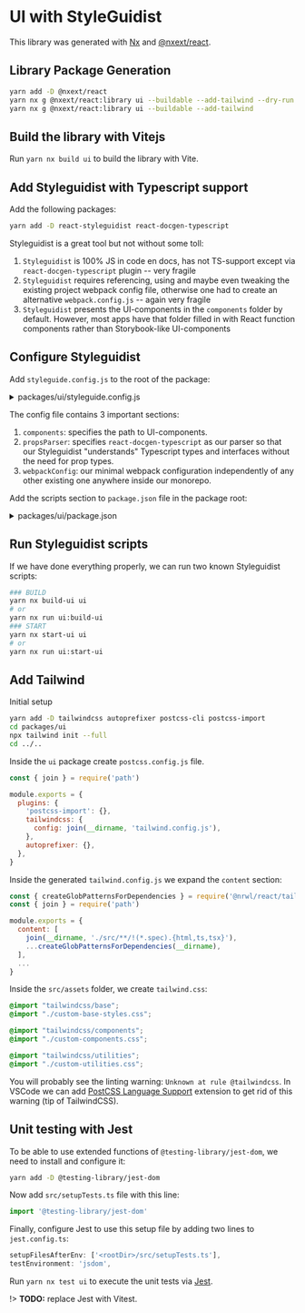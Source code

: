# UI with StyleGuidist

This library was generated with [Nx](https://nx.dev) and [@nxext/react]().

## Library Package Generation

```bash
yarn add -D @nxext/react
yarn nx g @nxext/react:library ui --buildable --add-tailwind --dry-run
yarn nx g @nxext/react:library ui --buildable --add-tailwind
```

## Build the library with Vitejs

Run `yarn nx build ui` to build the library with Vite.

## Add Styleguidist with Typescript support

Add the following packages:

```bash
yarn add -D react-styleguidist react-docgen-typescript
```

Styleguidist is a great tool but not without some toll:

1. `Styleguidist` is 100% JS in code en docs, has not TS-support except via `react-docgen-typescript` plugin -- very fragile
2. `Styleguidist` requires referencing, using and maybe even tweaking the existing project webpack config file, otherwise one had to create an alternative `webpack.config.js` -- again very fragile
3. `Styleguidist` presents the UI-components in the `components` folder by default. However, most apps have that folder filled in with React function components rather than Storybook-like UI-components

## Configure Styleguidist

Add `styleguide.config.js` to the root of the package:

<details>
<summary>packages/ui/styleguide.config.js</summary>

```js
const path = require('path')

module.exports = {
  components: 'src/components/**/*.{js,jsx,ts,tsx}',
  propsParser: (filePath, source, resolver, handlers) => {
    const { ext } = path.parse(filePath)
    return ext === '.tsx'
      ? require('react-docgen-typescript').parse(
          filePath,
          source,
          resolver,
          handlers
        )
      : require('react-docgen').parse(source, resolver, handlers)
  },
  webpackConfig: {
    module: {
      rules: [
        // Babel loader will use your project’s .babelrc
        {
          test: /\.(js|jsx|ts|tsx)$/,
          exclude: /node_modules/,
          loader: 'babel-loader',
        },
        // Other loaders that are needed for your components
        {
          test: /\.css$/,
          use: ['style-loader', 'css-loader'],
        },
      ],
    },
    resolve: {
      extensions: ['.js', '.jsx', '.ts', '.tsx'],
    },
    externals: {
      react: 'React',
    },
  },
}
```

</details>

The config file contains 3 important sections:

1. `components`: specifies the path to UI-components.
2. `propsParser`: specifies `react-docgen-typescript` as our parser so that our Styleguidist "understands" Typescript types and interfaces without the need for prop types.
3. `webpackConfig`: our minimal webpack configuration independently of any other existing one anywhere inside our monorepo.

Add the scripts section to `package.json` file in the package root:

<details>
<summary>packages/ui/package.json</summary>

```json
...
"scripts": {
  "start-ui": "styleguidist server",
  "build-ui": "styleguidist build"
},
...
```

</details>

## Run Styleguidist scripts

If we have done everything properly, we can run two known Styleguidist scripts:

```bash
### BUILD
yarn nx build-ui ui
# or
yarn nx run ui:build-ui
### START
yarn nx start-ui ui
# or
yarn nx run ui:start-ui
```

## Add Tailwind

Initial setup

```bash
yarn add -D tailwindcss autoprefixer postcss-cli postcss-import
cd packages/ui
npx tailwind init --full
cd ../..
```

Inside the `ui` package create `postcss.config.js` file.

```js
const { join } = require('path')

module.exports = {
  plugins: {
    'postcss-import': {},
    tailwindcss: {
      config: join(__dirname, 'tailwind.config.js'),
    },
    autoprefixer: {},
  },
}
```

Inside the generated `tailwind.config.js` we expand the `content` section:

```js
const { createGlobPatternsForDependencies } = require('@nrwl/react/tailwind')
const { join } = require('path')

module.exports = {
  content: [
    join(__dirname, './src/**/!(*.spec).{html,ts,tsx}'),
    ...createGlobPatternsForDependencies(__dirname),
  ],
  ...
}
```

Inside the `src/assets` folder, we create `tailwind.css`:

```css
@import "tailwindcss/base";
@import "./custom-base-styles.css";

@import "tailwindcss/components";
@import "./custom-components.css";

@import "tailwindcss/utilities";
@import "./custom-utilities.css";
```

You will probably see the linting warning: `Unknown at rule @tailwindcss`. In VSCode we can add [PostCSS Language Support](https://marketplace.visualstudio.com/items?itemName=csstools.postcss) extension to get rid of this warning (tip of TailwindCSS).

## Unit testing with Jest

To be able to use extended functions of `@testing-library/jest-dom`, we need to install and configure it:

```bash
yarn add -D @testing-library/jest-dom
```

Now add `src/setupTests.ts` file with this line:

```ts
import '@testing-library/jest-dom'
```

Finally, configure Jest to use this setup file by adding two lines to `jest.config.ts`:

```ts
setupFilesAfterEnv: ['<rootDir>/src/setupTests.ts'],
testEnvironment: 'jsdom',
```

Run `yarn nx test ui` to execute the unit tests via [Jest](https://jestjs.io).

!> __TODO:__ replace Jest with Vitest.

